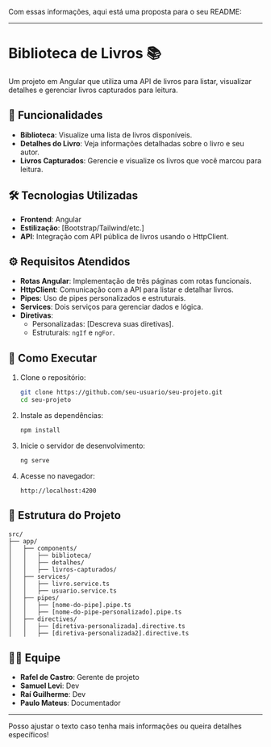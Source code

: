 Com essas informações, aqui está uma proposta para o seu README:

---

# Biblioteca de Livros 📚  
Um projeto em Angular que utiliza uma API de livros para listar, visualizar detalhes e gerenciar livros capturados para leitura.

## 🎯 Funcionalidades  
- **Biblioteca**: Visualize uma lista de livros disponíveis.  
- **Detalhes do Livro**: Veja informações detalhadas sobre o livro e seu autor.  
- **Livros Capturados**: Gerencie e visualize os livros que você marcou para leitura.

## 🛠️ Tecnologias Utilizadas  
- **Frontend**: Angular  
- **Estilização**: [Bootstrap/Tailwind/etc.]  
- **API**: Integração com API pública de livros usando o HttpClient.  

## ⚙️ Requisitos Atendidos  
- **Rotas Angular**: Implementação de três páginas com rotas funcionais.  
- **HttpClient**: Comunicação com a API para listar e detalhar livros.  
- **Pipes**: Uso de pipes personalizados e estruturais.  
- **Services**: Dois serviços para gerenciar dados e lógica.  
- **Diretivas**:  
  - Personalizadas: [Descreva suas diretivas].  
  - Estruturais: `ngIf` e `ngFor`.

## 🚀 Como Executar  
1. Clone o repositório:  
   ```bash
   git clone https://github.com/seu-usuario/seu-projeto.git
   cd seu-projeto
   ```  
2. Instale as dependências:  
   ```bash
   npm install
   ```  
3. Inicie o servidor de desenvolvimento:  
   ```bash
   ng serve
   ```  
4. Acesse no navegador:  
   ```
   http://localhost:4200
   ```

## 📁 Estrutura do Projeto  
```
src/
├── app/
│   ├── components/
│   │   ├── biblioteca/
│   │   ├── detalhes/
│   │   ├── livros-capturados/
│   ├── services/
│   │   ├── livro.service.ts
│   │   ├── usuario.service.ts
│   ├── pipes/
│   │   ├── [nome-do-pipe].pipe.ts
│   │   ├── [nome-do-pipe-personalizado].pipe.ts
│   ├── directives/
│   │   ├── [diretiva-personalizada].directive.ts
│   │   ├── [diretiva-personalizada2].directive.ts
```

## 👨‍💻 Equipe  
- **Rafel de Castro**: Gerente de projeto  
- **Samuel Levi**: Dev
- **Raí Guilherme**: Dev
- **Paulo Mateus**: Documentador  

---

Posso ajustar o texto caso tenha mais informações ou queira detalhes específicos!
